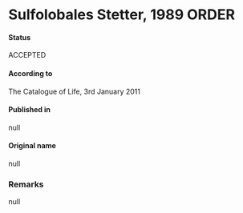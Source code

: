 # Sulfolobales Stetter, 1989 ORDER

#### Status
ACCEPTED

#### According to
The Catalogue of Life, 3rd January 2011

#### Published in
null

#### Original name
null

### Remarks
null